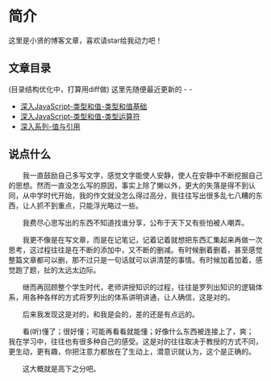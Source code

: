 # 简介

这里是小贤的博客文章，喜欢请star给我动力吧！

## 文章目录
(目录结构优化中，打算用diff做)
这里先随便最近更新的 - -

- [深入JavaScript-类型和值-类型和值基础](https://github.com/ycosine/writings/blob/master/posts/PostSeries/2017-01-01-%E6%B7%B1%E5%85%A5%E7%B3%BB%E5%88%97-%E7%B1%BB%E5%9E%8B%E5%92%8C%E5%80%BC-%E5%9F%BA%E7%A1%80%EF%BC%881%EF%BC%89.md)
- [深入JavaScript-类型和值-类型运算符](https://github.com/ycosine/writings/blob/master/posts/PostSeries/2017-01-01-%E6%B7%B1%E5%85%A5%E7%B3%BB%E5%88%97-%E7%B1%BB%E5%9E%8B%E5%92%8C%E5%80%BC-%E7%B1%BB%E5%9E%8B%E8%BD%AC%E6%8D%A2%EF%BC%882%EF%BC%89.md)
- [深入系列-值与引用](https://github.com/ycosine/writings/blob/master/posts/PostSeries/2018-02-17-%E6%B7%B1%E5%85%A5%E7%B3%BB%E5%88%97-%E5%80%BC%E4%B8%8E%E5%BC%95%E7%94%A8.md)

## 说点什么
　　我一直鼓励自己多写文字，感觉文字能使人安静，使人在安静中不断挖掘自己的思想。然而一直没怎么写的原因，事实上除了懒以外，更大的失落是得不到认同，从中学时代开始，我的作文就没怎么得过高分，我往往写出很多乱七八糟的东西，让人抓不到重点，只能浮光略过一些。

　　我费尽心思写出的东西不知道找谁分享，公布于天下又有些怕被人嘲弄。

　　我更不像是在写文章，而是在记笔记，记着记着就想把东西汇集起来再做一次思考，这过程往往是在不断的添加中，又不断的删减。有时候删着删着，甚至感觉整篇文章都可以删，那不过只是一句话就可以讲清楚的事情。有时候加着加着，感觉跑了题，扯的太远太边际。

　　继而再回顾整个学生时代，老师讲授知识的过程，往往是罗列出知识的逻辑体系，用各种各样的方式将罗列出的体系讲明讲通，让人确信，这是对的。

　　后来我发现这是对的，和我是会的，差的还是有点远的。

　　看(听)懂了；很好懂；可能再看看就能懂；好像什么东西被连接上了，爽； 我在学习中，往往也有很多种自己的感受。这是对的往往取决于教授的方式不同，更生动，更有趣，你把注意力都放在了生动上，潜意识就认为，这个是正确的。

　　这大概就是高下之分吧。
